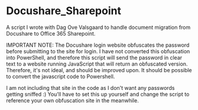 # Docushare_Sharepoint
A script I wrote with Dag Ove Valsgaard to handle document migration from Docushare to Office 365 Sharepoint.

IMPORTANT NOTE:
The Docushare login website obfuscates the password before submitting to the site for login.
I have not converted this obfuscation into PowerShell, 
and therefore this script will send the password in clear text
to a website running JavaScript that will return an obfuscated version.
Therefore, it's not ideal, and should be improved upon.
It should be possible to convert the javascript code to Powershell.

I am not including that site in the code as I don't want any passwords getting sniffed :)
You'll have to set this up yourself and change the script to reference your own obfuscation site in the meanwhile.

<!DOCTYPE html>
<html>
<body>
<p id="demo"></p>
<script>
    function obscure_string(pwd, challenge) {
      var obscured = "";
      var i;
      for (i=0; i < pwd.length; i++) {
    var c = pwd.charCodeAt(i);
    var j = ((i) % challenge.length);
    var k = challenge.charCodeAt(j);
    var x = (c ^ k);
    var x16 = x.toString(16);
    if (x16.length == 1) {
      x16 = "0" + x16;
    }
    obscured += x16;
      }
      return obscured;
    }
var responsevalue = obscure_string("","");
</script>
<a href = ""><script>document.write(responsevalue);</script></a>
</body>
</html>
